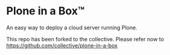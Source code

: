 # Plone in a Box™
An easy way to deploy a cloud server running Plone.

This repo has been forked to the collective. Please refer now to https://github.com/collective/plone-in-a-box
